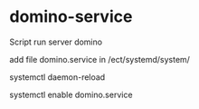 # domino-service
Script run server domino

add file domino.service in /ect/systemd/system/  

systemctl daemon-reload   

systemctl enable domino.service   